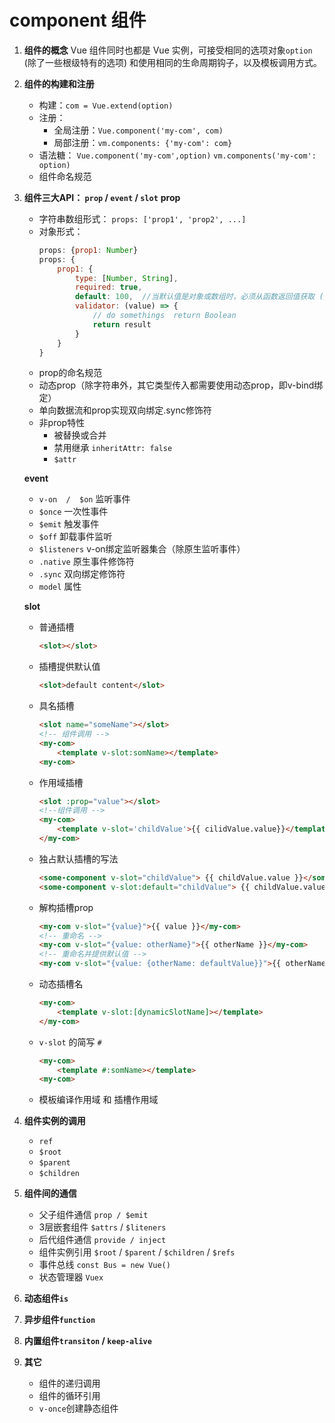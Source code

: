 # component 组件

1. **组件的概念**
    Vue 组件同时也都是 Vue 实例，可接受相同的选项对象`option` (除了一些根级特有的选项) 和使用相同的生命周期钩子，以及模板调用方式。
1. **组件的构建和注册**
    - 构建：`com = Vue.extend(option)`
    - 注册：
        - 全局注册：`Vue.component('my-com', com)`
        - 局部注册：`vm.components: {'my-com': com}`
    - 语法糖： `Vue.component('my-com',option)`   `vm.components('my-com': option)`
    - 组件命名规范

1. **组件三大API： `prop`  /  `event`  /  `slot`**
    **prop**

    - 字符串数组形式： `props: ['prop1', 'prop2', ...]`
    - 对象形式： 
        ```js
        props: {prop1: Number}
        props: {
            prop1: {
                type: [Number, String],
                required: true,
                default: 100,  //当默认值是对象或数组时，必须从函数返回值获取 () => { return value }
                validator: (value) => {
                    // do somethings  return Boolean
                    return result
                }
            }
        }
        ```
    - prop的命名规范
    - 动态prop（除字符串外，其它类型传入都需要使用动态prop，即v-bind绑定）
    - 单向数据流和prop实现双向绑定.sync修饰符
    - 非prop特性
        - 被替换或合并
        - 禁用继承 `inheritAttr: false`
        - `$attr`

    **event**
    - `v-on  /  $on` 监听事件
    - `$once`  一次性事件
    - `$emit` 触发事件
    - `$off`  卸载事件监听
    - `$listeners` v-on绑定监听器集合（除原生监听事件）
    - `.native` 原生事件修饰符
    - `.sync`  双向绑定修饰符
    - `model` 属性

    **slot**
    - 普通插槽 
        ```html
        <slot></slot>
        ```
    - 插槽提供默认值 
        ```html
        <slot>default content</slot>
        ```
    - 具名插槽 
        ```html
        <slot name="someName"></slot>
        <!-- 组件调用 -->
        <my-com>
            <template v-slot:somName></template>
        <my-com>
        ```
    - 作用域插槽 
        ```html
        <slot :prop="value"></slot>
        <!--组件调用 -->
        <my-com>
            <template v-slot='childValue'>{{ cilidValue.value}}</template>
        </my-com>
        ```
    - 独占默认插槽的写法
        ```html
        <some-component v-slot="childValue"> {{ childValue.value }}</some-component>
        <some-component v-slot:default="childValue"> {{ childValue.value }}</some-component>
        ```
    - 解构插槽prop
        ```html
        <my-com v-slot="{value}">{{ value }}</my-com>
        <!-- 重命名 -->
        <my-com v-slot="{value: otherName}">{{ otherName }}</my-com>
        <!-- 重命名并提供默认值 -->
        <my-com v-slot="{value: {otherName: defaultValue}}">{{ otherName }}</my-com> 
        ```
    - 动态插槽名
        ```html
        <my-com>
            <template v-slot:[dynamicSlotName]></template>
        </my-com>
        ```
    - `v-slot` 的简写 `#`
        ```html
        <my-com>
            <template #:somName></template>
        <my-com>
        ```
    - 模板编译作用域 和 插槽作用域

1. **组件实例的调用**
    - `ref`
    - `$root`
    - `$parent`
    - `$children`

1. **组件间的通信**
    - 父子组件通信 `prop / $emit`
    - 3层嵌套组件 `$attrs` / `$liteners`
    - 后代组件通信 `provide / inject`
    - 组件实例引用 `$root` / `$parent` / `$children` / `$refs`
    - 事件总线 `const Bus = new Vue()`
    - 状态管理器 `Vuex`
1. **动态组件`is`**
1. **异步组件`function`**
1. **内置组件`transiton` / `keep-alive`**


1. **其它**
    - 组件的递归调用
    - 组件的循环引用
    - `v-once`创建静态组件

